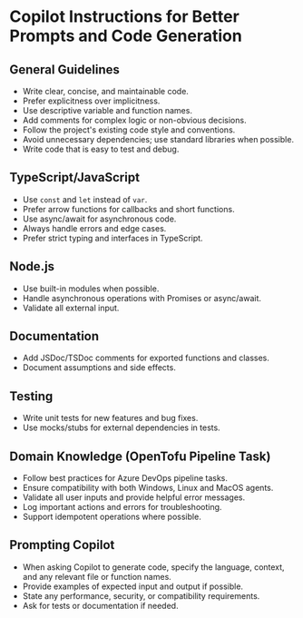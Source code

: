 # Copilot Instructions for Better Prompts and Code Generation

## General Guidelines
- Write clear, concise, and maintainable code.
- Prefer explicitness over implicitness.
- Use descriptive variable and function names.
- Add comments for complex logic or non-obvious decisions.
- Follow the project's existing code style and conventions.
- Avoid unnecessary dependencies; use standard libraries when possible.
- Write code that is easy to test and debug.

## TypeScript/JavaScript
- Use `const` and `let` instead of `var`.
- Prefer arrow functions for callbacks and short functions.
- Use async/await for asynchronous code.
- Always handle errors and edge cases.
- Prefer strict typing and interfaces in TypeScript.

## Node.js
- Use built-in modules when possible.
- Handle asynchronous operations with Promises or async/await.
- Validate all external input.

## Documentation
- Add JSDoc/TSDoc comments for exported functions and classes.
- Document assumptions and side effects.

## Testing
- Write unit tests for new features and bug fixes.
- Use mocks/stubs for external dependencies in tests.

## Domain Knowledge (OpenTofu Pipeline Task)
- Follow best practices for Azure DevOps pipeline tasks.
- Ensure compatibility with both Windows, Linux and MacOS agents.
- Validate all user inputs and provide helpful error messages.
- Log important actions and errors for troubleshooting.
- Support idempotent operations where possible.

## Prompting Copilot
- When asking Copilot to generate code, specify the language, context, and any relevant file or function names.
- Provide examples of expected input and output if possible.
- State any performance, security, or compatibility requirements.
- Ask for tests or documentation if needed.
